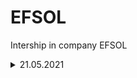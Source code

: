 # EFSOL
Intership in company EFSOL

<details>
  <summary>21.05.2021</summary>
  
## Выполнены задания (Команда 2)

### Урок 5:
- [ ] Задача 1.
- [ ] Задача 2.
- [x] Задача 3.
- [ ] Задача 4.
### Урок 6:
- [ ] Задача 1.
- [ ] Задача 2.
- [ ] Задача 3.
- [x] Задача 4.
### Урок 7:
- [ ] Задача 1.
- [x] Задача 2.
- [ ] Задача 3.
- [ ] Задача 4.
### Урок 8:
- [ ] Задача 1.
- [ ] Задача 2.
- [x] Задача 3.
- [ ] Задача 4.
### Урок 9:
- [ ] Задача 1.
- [ ] Задача 2.
- [ ] Задача 3.
- [x] Задача 4.

</details>
